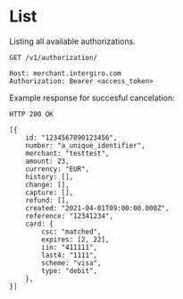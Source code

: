 # List

Listing all available authorizations.

``` {1}
GET /v1/authorization/

Host: merchant.intergiro.com
Authorization: Bearer <access_token>
```

Example response for succesful cancelation:
``` {1} JSON
HTTP 200 OK

[{
	id: "1234567890123456",
	number: "a_unique_identifier",
	merchant: "testtest",
	amount: 23,
	currency: "EUR",
	history: [],
	change: [],
	capture: [],
	refund: [],
	created: "2021-04-01T09:00:00.000Z",
	reference: "12341234",
	card: {
		csc: "matched",
		expires: [2, 22],
		iin: "411111",
		last4: "1111",
		scheme: "visa",
		type: "debit",
	},
}]
```